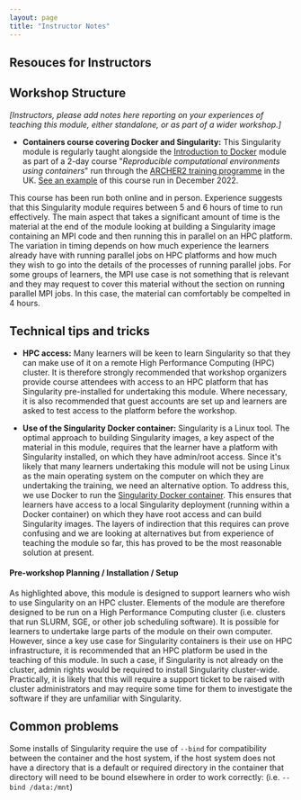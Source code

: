 ```yaml
---
layout: page
title: "Instructor Notes"
---
```


## Resouces for Instructors

## Workshop Structure

_[Instructors, please add notes here reporting on your experiences of teaching this module, either standalone, or as part of a wider workshop.]_

 - **Containers course covering Docker and Singularity:** This Singularity module is regularly taught alongside the [Introduction to Docker](https://github.com/carpentries-incubator/docker-introduction) module as part of a 2-day course "_Reproducible computational environments using containers_" run through the [ARCHER2 training programme](https://www.archer2.ac.uk/training/) in the UK. [See an example](https://www.archer2.ac.uk/training/courses/221207-containers/) of this course run in December 2022.

  This course has been run both online and in person. Experience suggests that this Singularity module requires between 5 and 6 hours of time to run effectively. The main aspect that takes a significant amount of time is the material at the end of the module looking at building a Singularity image containing an MPI code and then running this in parallel on an HPC platform. The variation in timing depends on how much experience the learners already have with running parallel jobs on HPC platforms and how much they wish to go into the details of the processes of running parallel jobs. For some groups of learners, the MPI use case is not something that is relevant and they may request to cover this material without the section on running parallel MPI jobs. In this case, the material can comfortably be compelted in 4 hours.



## Technical tips and tricks

 - **HPC access:** Many learners will be keen to learn Singularity so that they can make use of it on a remote High Performance Computing (HPC) cluster. It is therefore strongly recommended that workshop organizers provide course attendees with access to an HPC platform that has Singularity pre-installed for undertaking this module. Where necessary, it is also recommended that guest accounts are set up and learners are asked to test access to the platform before the workshop.

 - **Use of the Singularity Docker container:** Singularity is a Linux tool. The optimal approach to building Singularity images, a key aspect of the material in this module, requires that the learner have a platform with Singularity installed, on which they have admin/root access. Since it's likely that many learners undertaking this module will not be using Linux as the main operating system on the computer on which they are undertaking the training, we need an alternative option. To address this, we use Docker to run the [Singularity Docker container](https://quay.io/repository/singularity/singularity). This ensures that learners have access to a local Singularity deployment (running within a Docker container) on which they have root access and can build Singularity images. The layers of indirection that this requires can prove confusing and we are looking at alternatives but from experience of teaching the module so far, this has proved to be the most reasonable solution at present.

#### Pre-workshop Planning / Installation / Setup

As highlighted above, this module is designed to support learners who wish to use Singularity on an HPC cluster. Elements of the module are therefore designed to be run on a High Performance Computing cluster (i.e. clusters that run SLURM, SGE, or other job scheduling software). It is possible for learners to undertake large parts of the module on their own computer. However, since a key use case for Singularity containers is their use on HPC infrastructure, it is recommended that an HPC platform be used in the teaching of this module. In such a case, if Singularity is not already on the cluster, admin rights would be required to install Singularity cluster-wide. Practically, it is likely that this will require a support ticket to be raised with cluster administrators and may require some time for them to investigate the software if they are unfamiliar with Singularity.

## Common problems

Some installs of Singularity require the use of `--bind` for compatibility between the container and the host system, if the host system does not have a directory that is a default or required directory in the container that directory will need to be bound elsewhere in order to work correctly: (i.e. `--bind /data:/mnt`)



